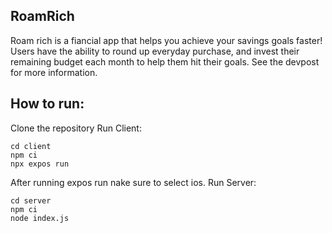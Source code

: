 ## RoamRich
Roam rich is a fiancial app that helps you achieve your savings goals faster! Users have the ability to round up everyday purchase, and invest their remaining budget each month to help them hit their goals. See the devpost for more information.

## How to run:
Clone the repository
Run Client:
```
cd client
npm ci
npx expos run
```
After running expos run nake sure to select ios.
Run Server:
```
cd server
npm ci
node index.js
```
